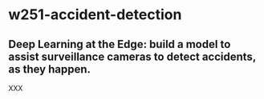 # w251-accident-detection
## Deep Learning at the Edge: build a model to assist surveillance cameras to detect accidents, as they happen.

XXX
